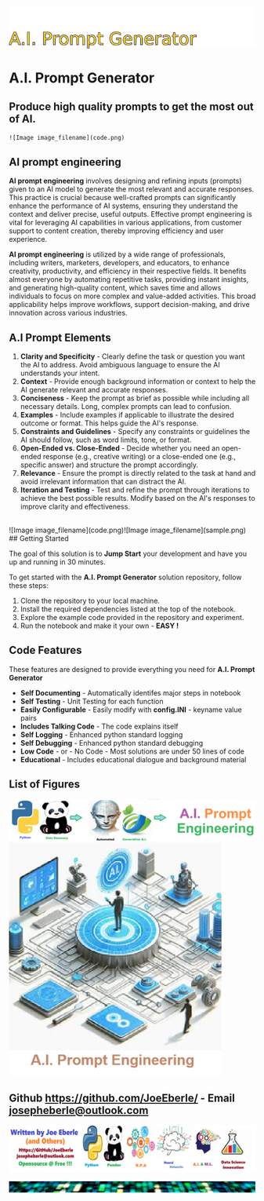 ![Image image_filename](solution_sign.png)
    
# A.I. Prompt Generator 

## Produce high quality prompts to get the most out of AI.

    ![Image image_filename](code.png)
## AI prompt engineering

**AI prompt engineering** involves designing and refining inputs (prompts) given to an AI model to generate the most relevant and accurate responses. This practice is crucial because well-crafted prompts can significantly enhance the performance of AI systems, ensuring they understand the context and deliver precise, useful outputs. Effective prompt engineering is vital for leveraging AI capabilities in various applications, from customer support to content creation, thereby improving efficiency and user experience.

**AI prompt engineering** is utilized by a wide range of professionals, including writers, marketers, developers, and educators, to enhance creativity, productivity, and efficiency in their respective fields. It benefits almost everyone by automating repetitive tasks, providing instant insights, and generating high-quality content, which saves time and allows individuals to focus on more complex and value-added activities. This broad applicability helps improve workflows, support decision-making, and drive innovation across various industries.


 ## A.I Prompt Elements 
 1. **Clarity and Specificity** - Clearly define the task or question you want the AI to address. Avoid ambiguous language to ensure the AI understands your intent. 
  2. **Context** - Provide enough background information or context to help the AI generate relevant and accurate responses. 
  3. **Conciseness** - Keep the prompt as brief as possible while including all necessary details. Long, complex prompts can lead to confusion. 
  4. **Examples** - Include examples if applicable to illustrate the desired outcome or format. This helps guide the AI's response. 
  5. **Constraints and Guidelines** - Specify any constraints or guidelines the AI should follow, such as word limits, tone, or format. 
  6. **Open-Ended vs. Close-Ended** - Decide whether you need an open-ended response (e.g., creative writing) or a close-ended one (e.g., specific answer) and structure the prompt accordingly. 
  7. **Relevance** - Ensure the prompt is directly related to the task at hand and avoid irrelevant information that can distract the AI. 
  8. **Iteration and Testing** - Test and refine the prompt through iterations to achieve the best possible results. Modify based on the AI's responses to improve clarity and effectiveness. 
 <br>
![Image image_filename](code.png)![Image image_filename](sample.png)
## Getting Started

The goal of this solution is to **Jump Start** your development and have you up and running in 30 minutes. 

To get started with the **A.I. Prompt Generator** solution repository, follow these steps:
1. Clone the repository to your local machine.
2. Install the required dependencies listed at the top of the notebook.
3. Explore the example code provided in the repository and experiment.
4. Run the notebook and make it your own - **EASY !**
    
## Code Features

These features are designed to provide everything you need for **A.I. Prompt Generator** 

- **Self Documenting** - Automatically identifes major steps in notebook 
- **Self Testing** - Unit Testing for each function
- **Easily Configurable** - Easily modify with **config.INI** - keyname value pairs
- **Includes Talking Code** - The code explains itself 
- **Self Logging** - Enhanced python standard logging   
- **Self Debugging** - Enhanced python standard debugging
- **Low Code** - or - No Code  - Most solutions are under 50 lines of code
- **Educational** - Includes educational dialogue and background material

    
## List of Figures
 ![additional_image](ai_prompt_generator.png)  <br>![additional_image](Prompt_engineering.png)  <br>
    

## Github https://github.com/JoeEberle/ - Email  josepheberle@outlook.com 
    
![Developer](developer.png)

![Brand](brand.png)
    